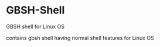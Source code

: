# GBSH-Shell
GBSH shell for Linux OS

contains gbsh shell having normal shell features for Linux OS
